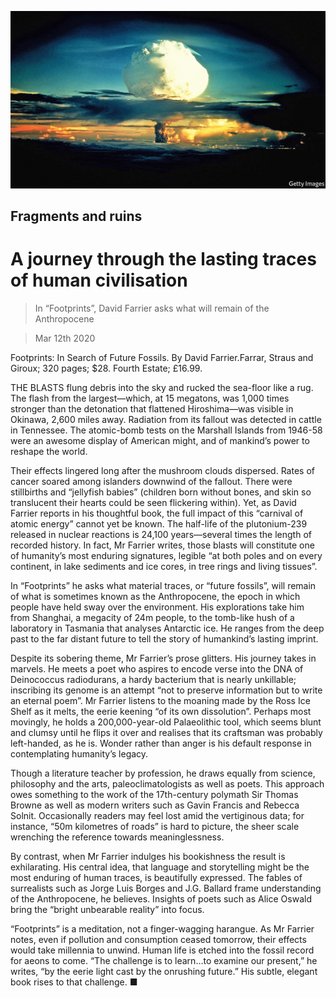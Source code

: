 ![](./images/20200314_BKP002_1.jpg)

## Fragments and ruins

# A journey through the lasting traces of human civilisation

> In “Footprints”, David Farrier asks what will remain of the Anthropocene

> Mar 12th 2020

Footprints: In Search of Future Fossils. By David Farrier.Farrar, Straus and Giroux; 320 pages; $28. Fourth Estate; £16.99.

THE BLASTS flung debris into the sky and rucked the sea-floor like a rug. The flash from the largest—which, at 15 megatons, was 1,000 times stronger than the detonation that flattened Hiroshima—was visible in Okinawa, 2,600 miles away. Radiation from its fallout was detected in cattle in Tennessee. The atomic-bomb tests on the Marshall Islands from 1946-58 were an awesome display of American might, and of mankind’s power to reshape the world.

Their effects lingered long after the mushroom clouds dispersed. Rates of cancer soared among islanders downwind of the fallout. There were stillbirths and “jellyfish babies” (children born without bones, and skin so translucent their hearts could be seen flickering within). Yet, as David Farrier reports in his thoughtful book, the full impact of this “carnival of atomic energy” cannot yet be known. The half-life of the plutonium-239 released in nuclear reactions is 24,100 years—several times the length of recorded history. In fact, Mr Farrier writes, those blasts will constitute one of humanity’s most enduring signatures, legible “at both poles and on every continent, in lake sediments and ice cores, in tree rings and living tissues”.

In “Footprints” he asks what material traces, or “future fossils”, will remain of what is sometimes known as the Anthropocene, the epoch in which people have held sway over the environment. His explorations take him from Shanghai, a megacity of 24m people, to the tomb-like hush of a laboratory in Tasmania that analyses Antarctic ice. He ranges from the deep past to the far distant future to tell the story of humankind’s lasting imprint.

Despite its sobering theme, Mr Farrier’s prose glitters. His journey takes in marvels. He meets a poet who aspires to encode verse into the DNA of Deinococcus radiodurans, a hardy bacterium that is nearly unkillable; inscribing its genome is an attempt “not to preserve information but to write an eternal poem”. Mr Farrier listens to the moaning made by the Ross Ice Shelf as it melts, the eerie keening “of its own dissolution”. Perhaps most movingly, he holds a 200,000-year-old Palaeolithic tool, which seems blunt and clumsy until he flips it over and realises that its craftsman was probably left-handed, as he is. Wonder rather than anger is his default response in contemplating humanity’s legacy.

Though a literature teacher by profession, he draws equally from science, philosophy and the arts, paleoclimatologists as well as poets. This approach owes something to the work of the 17th-century polymath Sir Thomas Browne as well as modern writers such as Gavin Francis and Rebecca Solnit. Occasionally readers may feel lost amid the vertiginous data; for instance, “50m kilometres of roads” is hard to picture, the sheer scale wrenching the reference towards meaninglessness.

By contrast, when Mr Farrier indulges his bookishness the result is exhilarating. His central idea, that language and storytelling might be the most enduring of human traces, is beautifully expressed. The fables of surrealists such as Jorge Luis Borges and J.G. Ballard frame understanding of the Anthropocene, he believes. Insights of poets such as Alice Oswald bring the “bright unbearable reality” into focus.

“Footprints” is a meditation, not a finger-wagging harangue. As Mr Farrier notes, even if pollution and consumption ceased tomorrow, their effects would take millennia to unwind. Human life is etched into the fossil record for aeons to come. “The challenge is to learn…to examine our present,” he writes, “by the eerie light cast by the onrushing future.” His subtle, elegant book rises to that challenge. ■